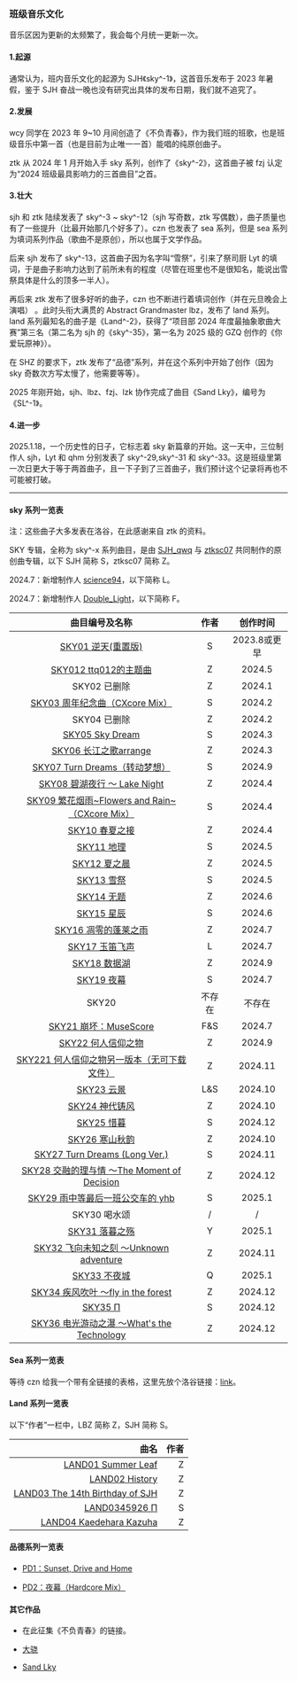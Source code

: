 ### 班级音乐文化

音乐区因为更新的太频繁了，我会每个月统一更新一次。

#### 1.起源

通常认为，班内音乐文化的起源为 SJH《sky^-1》，这首音乐发布于 2023 年暑假，鉴于 SJH 奋战一晚也没有研究出具体的发布日期，我们就不追究了。

#### 2.发展

wcy 同学在 2023 年 9~10 月间创造了《不负青春》，作为我们班的班歌，也是班级音乐中第一首（也是目前为止唯一一首）能唱的纯原创曲子。

ztk 从 2024 年 1 月开始入手 sky 系列，创作了《sky^-2》，这首曲子被 fzj 认定为“2024 班级最具影响力的三首曲目”之首。

#### 3.壮大

sjh 和 ztk 陆续发表了 sky^-3 ~ sky^-12（sjh 写奇数，ztk 写偶数），曲子质量也有了一些提升（比最开始那几个好多了）。czn 也发表了 sea 系列，但是 sea 系列为填词系列作品（歌曲不是原创），所以也属于文学作品。

后来 sjh 发布了 sky^-13，这首曲子因为名字叫“雪祭”，引来了祭司厨 Lyt 的填词，于是曲子影响力达到了前所未有的程度（尽管在班里也不是很知名，能说出雪祭具体是什么的顶多一半人）。

再后来 ztk 发布了很多好听的曲子，czn 也不断进行着填词创作（并在元旦晚会上演唱） 。此时头衔大满贯的 Abstract Grandmaster lbz，发布了 land 系列。land 系列最知名的曲子是《Land^-2》，获得了“项目部 2024 年度最抽象歌曲大赛”第三名（第二名为 sjh 的《sky^-35》，第一名为 2025 级的 GZQ 创作的《你爱玩原神》）。

在 SHZ 的要求下，ztk 发布了“品德”系列，并在这个系列中开始了创作（因为 sky 奇数次方写太慢了，他需要等等）。

2025 年刚开始，sjh、lbz、fzj、lzk 协作完成了曲目《Sand Lky》，编号为《SL^-1》。

#### 4.进一步

2025.1.18，一个历史性的日子，它标志着 sky 新篇章的开始。这一天中，三位制作人 sjh，Lyt 和 qhm 分别发表了 sky^-29,sky^-31 和 sky^-33。这是班级里第一次日更大于等于两首曲子，且一下子到了三首曲子，我们预计这个记录将再也不可能被打破。

_____

#### sky 系列一览表

注：这些曲子大多发表在洛谷，在此感谢来自 ztk 的资料。

SKY 专辑，全称为 sky^-x 系列曲目，是由 [SJH_qwq](https://www.luogu.com.cn/user/761125) 与 [ztksc07](https://www.luogu.com.cn/user/711859) 共同制作的原创曲专辑，以下 SJH 简称 S，ztksc07 简称 Z。

2024.7：新增制作人 [science94](https://www.luogu.com.cn/user/1099083)，以下简称 L。

2024.7：新增制作人 [Double_Light](https://www.luogu.com.cn/user/761137)，以下简称 F。

| 曲目编号及名称 | 作者 | 创作时间 |
| :----------: | :----------: | :----------: |
| [SKY01 逆天(重置版)](https://www.luogu.com.cn/problem/U321043) | S | 2023.8或更早 |
| [SKY012 ttq012的主题曲](https://www.luogu.com.cn/problem/U429283) | Z | 2024.5 |
| SKY02 已删除 | Z  | 2024.1 |
| [SKY03 周年纪念曲（CXcore Mix）](https://www.luogu.com.cn/problem/U409395) | S | 2024.2 |
| SKY04 已删除 | Z | 2024.2 |
| [SKY05 Sky Dream](https://www.luogu.com.cn/problem/U417649) | S | 2024.3 |
| [SKY06 长江之歌arrange](https://www.luogu.com.cn/problem/U416106) | Z | 2024.3 |
| [SKY07 Turn Dreams（转动梦想）](https://www.luogu.com.cn/problem/U477503) | S | 2024.9 |
| [SKY08 碧湖夜行 ～ Lake Night](https://www.luogu.com.cn/problem/U419781) | Z | 2024.4 |
| [SKY09 繁花烟雨~Flowers and Rain~（CXcore Mix）](https://www.luogu.com.cn/problem/U425357) | S | 2024.4 |
| [SKY10 春夏之接](https://www.luogu.com.cn/problem/U424381) | Z | 2024.4 |
| [SKY11 地理](https://www.luogu.com.cn/problem/U428482) | S | 2024.5 |
| [SKY12 夏之晨](https://www.luogu.com.cn/problem/U429841) | Z | 2024.5 |
| [SKY13 雪祭](https://www.luogu.com.cn/problem/U433638) | S | 2024.5 |
| [SKY14 无题](https://www.luogu.com.cn/problem/U441411) | Z | 2024.6 |
| [SKY15 星辰](https://www.luogu.com.cn/problem/U443804) | S | 2024.6 |
| [SKY16 凋零的蓬莱之雨](https://www.luogu.com.cn/problem/U454760) | Z | 2024.7 |
| [SKY17 玉笛飞声](https://www.luogu.com.cn/problem/U453763) | L | 2024.7 |
| [SKY18 数据湖](https://www.luogu.com.cn/problem/U479744) | Z | 2024.9 |
| [SKY19 夜幕](https://www.luogu.com.cn/problem/U455183) | S | 2024.7 |
| SKY20 | 不存在 | 不存在 |
| [SKY21 崩坏：MuseScore](https://www.luogu.com.cn/problem/U455407) | F&S | 2024.7 |
| [SKY22 何人信仰之物](https://www.luogu.com.cn/problem/U475527) | Z | 2024.9 |
| [SKY221 何人信仰之物另一版本（无可下载文件）](https://www.luogu.com.cn/problem/U508857) | Z | 2024.11 |
| [SKY23 云景](https://www.luogu.com.cn/problem/U493832) | L&S | 2024.10 |
| [SKY24 神代铸风](https://www.luogu.com.cn/problem/U489321) | Z | 2024.10 |
| [SKY25 惜暮](https://www.luogu.com.cn/problem/U515491) | S | 2024.12 |
| [SKY26 寒山秋韵](https://www.luogu.com.cn/problem/U491531) | Z | 2024.10 |
| [SKY27 Turn Dreams (Long Ver.)](https://www.luogu.com.cn/problem/U505897) | S | 2024.11 |
| [SKY28 交融的理与情 ～The Moment of Decision](https://www.luogu.com.cn/problem/U511379) | Z | 2024.12 |
| [SKY29 雨中等最后一班公交车的 yhb](https://www.luogu.com.cn/problem/U526038) | S | 2025.1 |
| SKY30 喝水颂 | / | / |
| [SKY31 落暮之殇](https://www.luogu.com.cn/problem/U525993) | Y | 2025.1 |
| [SKY32 飞向未知之刻 ～Unknown adventure](https://www.luogu.com.cn/problem/U503628) | Z | 2024.11 |
| [SKY33 不夜城](https://www.luogu.com.cn/problem/U526049) | Q | 2025.1 |
| [SKY34 疾风吹叶 ～fly in the forest](https://www.luogu.com.cn/problem/U513322) | Z | 2024.12 |
| [SKY35 Π](https://www.luogu.com.cn/problem/U513208) | S | 2024.12 |
| [SKY36 电光游动之瀑 ～What's the Technology](https://www.luogu.com.cn/problem/U518008) | Z | 2024.12 |

#### Sea 系列一览表

等待 czn 给我一个带有全链接的表格，这里先放个洛谷链接：[link](https://www.luogu.com/article/aqbnquu1)。

#### Land 系列一览表

以下“作者”一栏中，LBZ 简称 Z，SJH 简称 S。

| 曲名 | 作者 |
| -----------: | -----------: |
|[LAND01 Summer Leaf](https://www.luogu.com.cn/problem/U431209)  |Z  |
| [LAND02 History](https://www.luogu.com.cn/problem/U449323) | Z |
| [LAND03 The 14th Birthday of SJH](https://www.luogu.com.cn/problem/U500038) | Z |
| [LAND0345926 Π](https://www.luogu.com.cn/problem/U513208) | S |
|[LAND04 Kaedehara Kazuha](https://www.luogu.com.cn/problem/U511112)  |Z  |

#### 品德系列一览表

- [PD1：Sunset, Drive and Home](https://www.luogu.com.cn/problem/U510058)

- [PD2：夜幕（Hardcore Mix）](https://www.luogu.com.cn/problem/U522121)

#### 其它作品

- 在此征集《不负青春》的链接。

- [大骁](https://www.luogu.com/article/npaw1tap)

- [Sand Lky](https://www.luogu.com.cn/problem/U521392)

